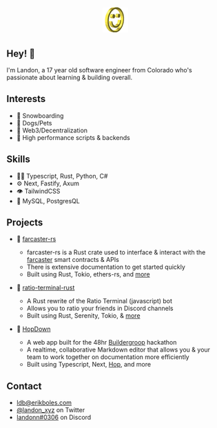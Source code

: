 <h1 align="center">
  <img src="smile.gif" alt="Landon Boles" />
</h1>

## Hey! 👋
I'm Landon, a 17 year old software engineer from Colorado who's passionate about learning & building overall.

## Interests
- 🗻 Snowboarding
- 🐶 Dogs/Pets
- 🔗 Web3/Decentralization
- 🦀 High performance scripts & backends

## Skills
- 👨‍💻 Typescript, Rust, Python, C#
- ⚙️ Next, Fastify, Axum
- 👁️ TailwindCSS
- 💽 MySQL, PostgresQL

## Projects
- 🦀 [farcaster-rs](https://github.com/TheLDB/farcaster-rs)
  - farcaster-rs is a Rust crate used to interface & interact with the [farcaster](https://farcaster.xyz) smart contracts & APIs
  - There is extensive documentation to get started quickly
  - Built using Rust, Tokio, ethers-rs, and [more](https://github.com/TheLDB/farcaster-rs/blob/main/Cargo.toml)

- 💯 [ratio-terminal-rust](https://github.com/TheLDB/ratio_terminal_rust)
  - A Rust rewrite of the Ratio Terminal (javascript) bot
  - Allows you to ratio your friends in Discord channels
  - Built using Rust, Serenity, Tokio, & [more](https://github.com/TheLDB/ratio_terminal_rust/blob/main/Cargo.toml)
  
- 🐰 [HopDown](https://github.com/TheLDB/hopdown)
  - A web app built for the 48hr [Buildergroop](https://buildergroop.com) hackathon
  - A realtime, collaborative Markdown editor that allows you & your team to work together on documentation more efficiently
  - Built using Typescript, Next, [Hop](https://hop.io), and more
  
## Contact
- [ldb@erikboles.com](mailto:ldb@erikboles.com)
- [@landon_xyz](https://twitter.com/landon_xyz) on Twitter
- [landonn#0306](./) on Discord
